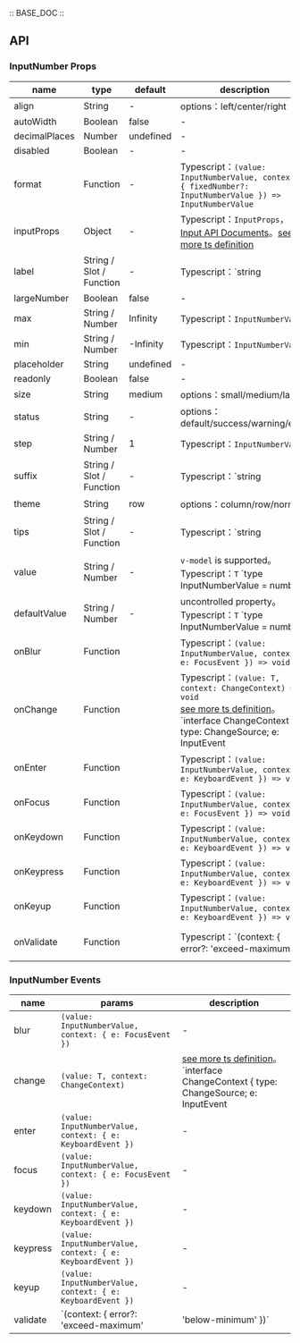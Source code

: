 :: BASE_DOC ::

## API
### InputNumber Props

name | type | default | description | required
-- | -- | -- | -- | --
align | String | - | options：left/center/right | N
autoWidth | Boolean | false | \- | N
decimalPlaces | Number | undefined | \- | N
disabled | Boolean | - | \- | N
format | Function | - | Typescript：`(value: InputNumberValue, context?: { fixedNumber?: InputNumberValue }) => InputNumberValue` | N
inputProps | Object | - | Typescript：`InputProps`，[Input API Documents](./input?tab=api)。[see more ts definition](https://github.com/Tencent/tdesign-vue/tree/develop/src/input-number/type.ts) | N
label | String / Slot / Function | - | Typescript：`string | TNode`。[see more ts definition](https://github.com/Tencent/tdesign-vue/blob/develop/src/common.ts) | N
largeNumber | Boolean | false | \- | N
max | String / Number | Infinity | Typescript：`InputNumberValue` | N
min | String / Number | -Infinity | Typescript：`InputNumberValue` | N
placeholder | String | undefined | \- | N
readonly | Boolean | false | \- | N
size | String | medium | options：small/medium/large | N
status | String | - | options：default/success/warning/error | N
step | String / Number | 1 | Typescript：`InputNumberValue` | N
suffix | String / Slot / Function | - | Typescript：`string | TNode`。[see more ts definition](https://github.com/Tencent/tdesign-vue/blob/develop/src/common.ts) | N
theme | String | row | options：column/row/normal | N
tips | String / Slot / Function | - | Typescript：`string | TNode`。[see more ts definition](https://github.com/Tencent/tdesign-vue/blob/develop/src/common.ts) | N
value | String / Number | - | `v-model` is supported。Typescript：`T` `type InputNumberValue = number | string`。[see more ts definition](https://github.com/Tencent/tdesign-vue/tree/develop/src/input-number/type.ts) | N
defaultValue | String / Number | - | uncontrolled property。Typescript：`T` `type InputNumberValue = number | string`。[see more ts definition](https://github.com/Tencent/tdesign-vue/tree/develop/src/input-number/type.ts) | N
onBlur | Function |  | Typescript：`(value: InputNumberValue, context: { e: FocusEvent }) => void`<br/> | N
onChange | Function |  | Typescript：`(value: T, context: ChangeContext) => void`<br/>[see more ts definition](https://github.com/Tencent/tdesign-vue/tree/develop/src/input-number/type.ts)。<br/>`interface ChangeContext { type: ChangeSource; e: InputEvent | MouseEvent | FocusEvent | KeyboardEvent }`<br/><br/>`type ChangeSource = 'add' | 'reduce' | 'input' | 'blur' | 'enter' | ''`<br/> | N
onEnter | Function |  | Typescript：`(value: InputNumberValue, context: { e: KeyboardEvent }) => void`<br/> | N
onFocus | Function |  | Typescript：`(value: InputNumberValue, context: { e: FocusEvent }) => void`<br/> | N
onKeydown | Function |  | Typescript：`(value: InputNumberValue, context: { e: KeyboardEvent }) => void`<br/> | N
onKeypress | Function |  | Typescript：`(value: InputNumberValue, context: { e: KeyboardEvent }) => void`<br/> | N
onKeyup | Function |  | Typescript：`(value: InputNumberValue, context: { e: KeyboardEvent }) => void`<br/> | N
onValidate | Function |  | Typescript：`(context: { error?: 'exceed-maximum' | 'below-minimum' }) => void`<br/> | N

### InputNumber Events

name | params | description
-- | -- | --
blur | `(value: InputNumberValue, context: { e: FocusEvent })` | \-
change | `(value: T, context: ChangeContext)` | [see more ts definition](https://github.com/Tencent/tdesign-vue/tree/develop/src/input-number/type.ts)。<br/>`interface ChangeContext { type: ChangeSource; e: InputEvent | MouseEvent | FocusEvent | KeyboardEvent }`<br/><br/>`type ChangeSource = 'add' | 'reduce' | 'input' | 'blur' | 'enter' | ''`<br/>
enter | `(value: InputNumberValue, context: { e: KeyboardEvent })` | \-
focus | `(value: InputNumberValue, context: { e: FocusEvent })` | \-
keydown | `(value: InputNumberValue, context: { e: KeyboardEvent })` | \-
keypress | `(value: InputNumberValue, context: { e: KeyboardEvent })` | \-
keyup | `(value: InputNumberValue, context: { e: KeyboardEvent })` | \-
validate | `(context: { error?: 'exceed-maximum' | 'below-minimum' })` | \-
